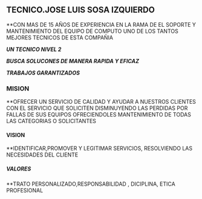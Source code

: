 
## TECNICO.JOSE LUIS SOSA IZQUIERDO

**CON MAS DE 15 AÑOS DE EXPERIENCIA EN LA RAMA DE EL SOPORTE Y MANTENIMIENTO DEL EQUIPO DE COMPUTO UNO DE LOS TANTOS  MEJORES TECNICOS DE 
ESTA COMPAÑIA 

***UN TECNICO NIVEL 2***


___BUSCA SOLUCONES DE MANERA RAPIDA Y EFICAZ___



___TRABAJOS GARANTIZADOS___


### MISION 

**OFRECER UN SERVICIO DE CALIDAD Y AYUDAR A NUESTROS CLIENTES CON EL SERVICIO QUE SOLICITEN DISMINUYENDO LAS PERDIDAS POR FALLAS DE SUS EQUIPOS OFRECIENDOLES 
MANTENIMIENTO DE TODAS LAS CATEGORIAS O SOLICITANTES 

#### VISION

**IDENTIFICAR,PROMOVER Y LEGITIMAR SERVICIOS, RESOLVIENDO LAS NECESIDADES DEL CLIENTE 


##### VALORES 

**TRATO PERSONALIZADO,RESPONSABILIDAD , DICIPLINA, ETICA PROFESIONAL


